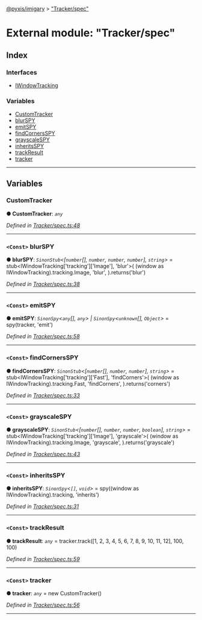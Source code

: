 [@pyxis/imigary](../README.md) > ["Tracker/spec"](../modules/_tracker_spec_.md)

# External module: "Tracker/spec"

## Index

### Interfaces

* [IWindowTracking](../interfaces/_tracker_spec_.iwindowtracking.md)

### Variables

* [CustomTracker](_tracker_spec_.md#customtracker)
* [blurSPY](_tracker_spec_.md#blurspy)
* [emitSPY](_tracker_spec_.md#emitspy)
* [findCornersSPY](_tracker_spec_.md#findcornersspy)
* [grayscaleSPY](_tracker_spec_.md#grayscalespy)
* [inheritsSPY](_tracker_spec_.md#inheritsspy)
* [trackResult](_tracker_spec_.md#trackresult)
* [tracker](_tracker_spec_.md#tracker)

---

## Variables

<a id="customtracker"></a>

###  CustomTracker

**● CustomTracker**: *`any`*

*Defined in [Tracker/spec.ts:48](https://github.com/creaux/pyxis/blob/42c6131/packages/imigary/src/Tracker/spec.ts#L48)*

___
<a id="blurspy"></a>

### `<Const>` blurSPY

**● blurSPY**: *`SinonStub`<[`number`[], `number`, `number`, `number`], `string`>* =  stub<IWindowTracking['tracking']['Image'], 'blur'>(
  (window as IWindowTracking).tracking.Image,
  'blur',
).returns('blur')

*Defined in [Tracker/spec.ts:38](https://github.com/creaux/pyxis/blob/42c6131/packages/imigary/src/Tracker/spec.ts#L38)*

___
<a id="emitspy"></a>

### `<Const>` emitSPY

**● emitSPY**: *`SinonSpy`<`any`[], `any`> | `SinonSpy`<`unknown`[], `Object`>* =  spy(tracker, 'emit')

*Defined in [Tracker/spec.ts:58](https://github.com/creaux/pyxis/blob/42c6131/packages/imigary/src/Tracker/spec.ts#L58)*

___
<a id="findcornersspy"></a>

### `<Const>` findCornersSPY

**● findCornersSPY**: *`SinonStub`<[`number`[], `number`, `number`], `string`>* =  stub<IWindowTracking['tracking']['Fast'], 'findCorners'>(
  (window as IWindowTracking).tracking.Fast,
  'findCorners',
).returns('corners')

*Defined in [Tracker/spec.ts:33](https://github.com/creaux/pyxis/blob/42c6131/packages/imigary/src/Tracker/spec.ts#L33)*

___
<a id="grayscalespy"></a>

### `<Const>` grayscaleSPY

**● grayscaleSPY**: *`SinonStub`<[`number`[], `number`, `number`, `boolean`], `string`>* =  stub<IWindowTracking['tracking']['Image'], 'grayscale'>(
  (window as IWindowTracking).tracking.Image,
  'grayscale',
).returns('grayscale')

*Defined in [Tracker/spec.ts:43](https://github.com/creaux/pyxis/blob/42c6131/packages/imigary/src/Tracker/spec.ts#L43)*

___
<a id="inheritsspy"></a>

### `<Const>` inheritsSPY

**● inheritsSPY**: *`SinonSpy`<`[]`, `void`>* =  spy((window as IWindowTracking).tracking, 'inherits')

*Defined in [Tracker/spec.ts:31](https://github.com/creaux/pyxis/blob/42c6131/packages/imigary/src/Tracker/spec.ts#L31)*

___
<a id="trackresult"></a>

### `<Const>` trackResult

**● trackResult**: *`any`* =  tracker.track([1, 2, 3, 4, 5, 6, 7, 8, 9, 10, 11, 12], 100, 100)

*Defined in [Tracker/spec.ts:59](https://github.com/creaux/pyxis/blob/42c6131/packages/imigary/src/Tracker/spec.ts#L59)*

___
<a id="tracker"></a>

### `<Const>` tracker

**● tracker**: *`any`* =  new CustomTracker()

*Defined in [Tracker/spec.ts:56](https://github.com/creaux/pyxis/blob/42c6131/packages/imigary/src/Tracker/spec.ts#L56)*

___

